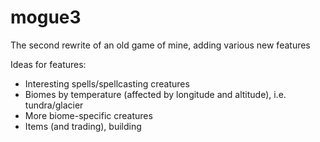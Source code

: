 # mogue3
The second rewrite of an old game of mine, adding various new features

Ideas for features:

* Interesting spells/spellcasting creatures
* Biomes by temperature (affected by longitude and altitude), i.e. tundra/glacier
* More biome-specific creatures
* Items (and trading), building
